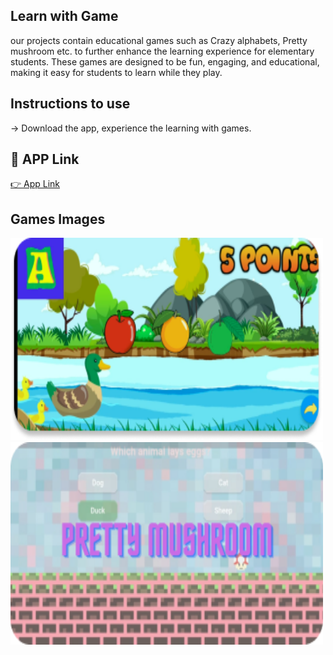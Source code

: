 
## Learn with Game
our projects contain educational games such as Crazy alphabets, Pretty mushroom etc. to further enhance the learning experience for elementary students. These games are designed to be fun, engaging, and educational, making it easy for students to learn while they play.

## Instructions to use
-> Download the app, experience the learning with games. 

## 🔗 APP Link
[👉  App Link](https://drive.google.com/file/d/1AbxqsBUENq5bch5S2_SkPth5EOouctXg/view?usp=share_link)

## Games Images
<img src="crazy alphabet.png" width="500" height="324"> <img src="pretty musroom.png" width="500" height="324">

